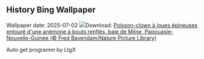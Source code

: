 ## History Bing Wallpaper
Wallpaper date: 2025-07-02
![](https://www.bing.com/th?id=OHR.MaroonClownfish_FR-FR8871091841_UHD.jpg&w=1000)Download: [Poisson-clown à joues épineuses entouré d'une anémone à bouts renflés, baie de Milne, Papouasie-Nouvelle-Guinée (© Fred Bavendam/Nature Picture Library)](https://www.bing.com/th?id=OHR.MaroonClownfish_FR-FR8871091841_UHD.jpg)

Auto get programm by LtgX
